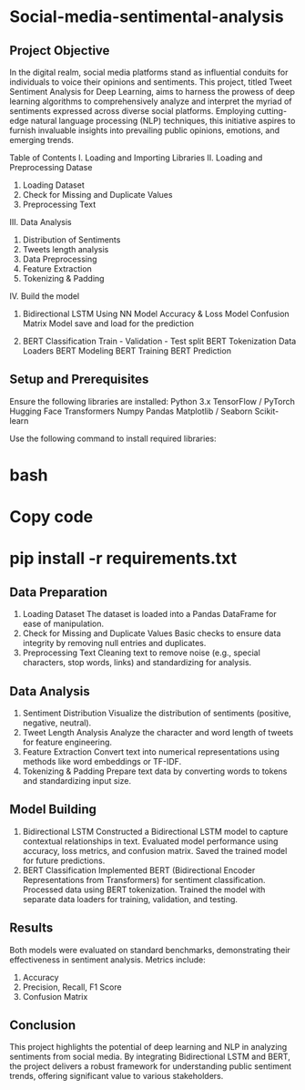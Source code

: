 # Social-media-sentimental-analysis
## Project Objective
In the digital realm, social media platforms stand as influential conduits for individuals to voice their opinions and sentiments. This project, titled Tweet Sentiment Analysis for Deep Learning, aims to harness the prowess of deep learning algorithms to comprehensively analyze and interpret the myriad of sentiments expressed across diverse social platforms. Employing cutting-edge natural language processing (NLP) techniques, this initiative aspires to furnish invaluable insights into prevailing public opinions, emotions, and emerging trends.

Table of Contents
I. Loading and Importing Libraries
II. Loading and Preprocessing Datase
1. Loading Dataset
2. Check for Missing and Duplicate Values
3.  Preprocessing Text

III. Data Analysis
1. Distribution of Sentiments
2. Tweets length analysis
3. Data Preprocessing
4. Feature Extraction
5. Tokenizing & Padding
   
IV. Build the model
1. Bidirectional LSTM Using NN
Model Accuracy & Loss
Model Confusion Matrix
Model save and load for the prediction

3. BERT Classification
Train - Validation - Test split
BERT Tokenization
Data Loaders
BERT Modeling
BERT Training
BERT Prediction

## Setup and Prerequisites
Ensure the following libraries are installed:
Python 3.x
TensorFlow / PyTorch
Hugging Face Transformers
Numpy
Pandas
Matplotlib / Seaborn
Scikit-learn

Use the following command to install required libraries:
# bash
# Copy code
# pip install -r requirements.txt  

## Data Preparation
1. Loading Dataset
The dataset is loaded into a Pandas DataFrame for ease of manipulation.
2. Check for Missing and Duplicate Values
Basic checks to ensure data integrity by removing null entries and duplicates.
3. Preprocessing Text
Cleaning text to remove noise (e.g., special characters, stop words, links) and standardizing for analysis.

## Data Analysis
1. Sentiment Distribution
Visualize the distribution of sentiments (positive, negative, neutral).
2. Tweet Length Analysis
Analyze the character and word length of tweets for feature engineering.
3. Feature Extraction
Convert text into numerical representations using methods like word embeddings or TF-IDF.
4. Tokenizing & Padding
Prepare text data by converting words to tokens and standardizing input size.

## Model Building
1. Bidirectional LSTM
Constructed a Bidirectional LSTM model to capture contextual relationships in text.
Evaluated model performance using accuracy, loss metrics, and confusion matrix.
Saved the trained model for future predictions.
2. BERT Classification
Implemented BERT (Bidirectional Encoder Representations from Transformers) for sentiment classification.
Processed data using BERT tokenization.
Trained the model with separate data loaders for training, validation, and testing.

## Results
Both models were evaluated on standard benchmarks, demonstrating their effectiveness in sentiment analysis. Metrics include:
1. Accuracy
2. Precision, Recall, F1 Score
3. Confusion Matrix

## Conclusion
This project highlights the potential of deep learning and NLP in analyzing sentiments from social media. By integrating Bidirectional LSTM and BERT, the project delivers a robust framework for understanding public sentiment trends, offering significant value to various stakeholders.

